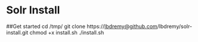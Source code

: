# Solr Install

##Get started
    cd /tmp/
    git clone https://lbdremy@github.com/lbdremy/solr-install.git
    chmod +x install.sh
    ./install.sh
